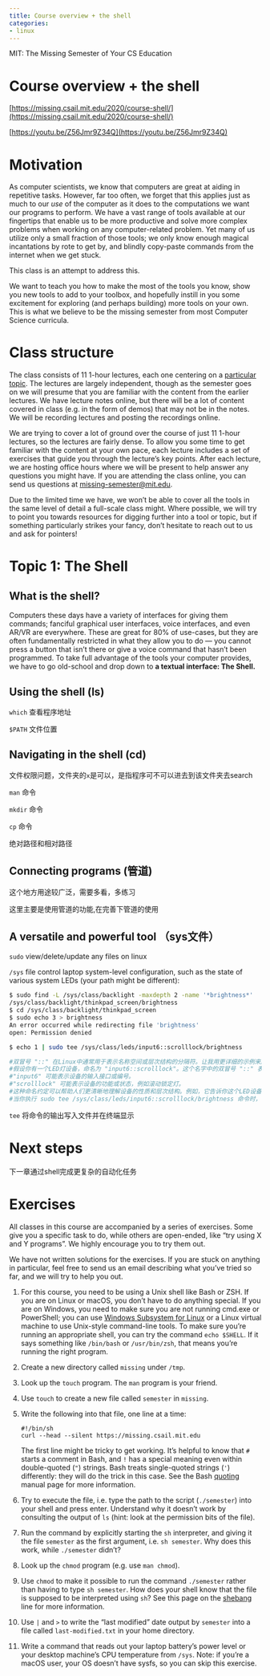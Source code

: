 ```yaml
---
title: Course overview + the shell
categories:
- linux
---
```

MIT: The Missing Semester of Your CS Education
<!--more -->

<!--toc-->

# Course overview + the shell

[https://missing.csail.mit.edu/2020/course-shell/](https://missing.csail.mit.edu/2020/course-shell/)

[https://youtu.be/Z56Jmr9Z34Q](https://youtu.be/Z56Jmr9Z34Q)

# Motivation

As computer scientists, we know that computers are great at aiding in repetitive tasks. However, far too often, we forget that this applies just as much to our *use* of the computer as it does to the computations we want our programs to perform. We have a vast range of tools available at our fingertips that enable us to be more productive and solve more complex problems when working on any computer-related problem. Yet many of us utilize only a small fraction of those tools; we only know enough magical incantations by rote to get by, and blindly copy-paste commands from the internet when we get stuck.

This class is an attempt to address this.

We want to teach you how to make the most of the tools you know, show you new tools to add to your toolbox, and hopefully instill in you some excitement for exploring (and perhaps building) more tools on your own. This is what we believe to be the missing semester from most Computer Science curricula.

# Class structure

The class consists of 11 1-hour lectures, each one centering on a [particular topic](https://missing.csail.mit.edu/2020/). The lectures are largely independent, though as the semester goes on we will presume that you are familiar with the content from the earlier lectures. We have lecture notes online, but there will be a lot of content covered in class (e.g. in the form of demos) that may not be in the notes. We will be recording lectures and posting the recordings online.

We are trying to cover a lot of ground over the course of just 11 1-hour lectures, so the lectures are fairly dense. To allow you some time to get familiar with the content at your own pace, each lecture includes a set of exercises that guide you through the lecture’s key points. After each lecture, we are hosting office hours where we will be present to help answer any questions you might have. If you are attending the class online, you can send us questions at [missing-semester@mit.edu](mailto:missing-semester@mit.edu).

Due to the limited time we have, we won’t be able to cover all the tools in the same level of detail a full-scale class might. Where possible, we will try to point you towards resources for digging further into a tool or topic, but if something particularly strikes your fancy, don’t hesitate to reach out to us and ask for pointers!

# Topic 1: The Shell

## What is the shell?

Computers these days have a variety of interfaces for giving them commands; fanciful graphical user interfaces, voice interfaces, and even AR/VR are everywhere. These are great for 80% of use-cases, but they are often fundamentally restricted in what they allow you to do — you cannot press a button that isn’t there or give a voice command that hasn’t been programmed. To take full advantage of the tools your computer provides, we have to go old-school and drop down to **a textual interface: The Shell.**

## Using the shell (ls)

`which` 查看程序地址

`$PATH` 文件位置

## Navigating in the shell (cd)

文件权限问题，文件夹的`x`是可以，是指程序可不可以进去到该文件夹去search

`man` 命令

`mkdir` 命令

`cp` 命令

绝对路径和相对路径

## Connecting programs (管道)

这个地方用途较广泛，需要多看，多练习

这里主要是使用管道的功能,在完善下管道的使用

## A versatile and powerful tool （sys文件）

`sudo` view/delete/update any files on linux

`/sys` file control laptop system-level configuration, such as the state of various system LEDs (your path might be different):

```bash
$ sudo find -L /sys/class/backlight -maxdepth 2 -name '*brightness*'
/sys/class/backlight/thinkpad_screen/brightness
$ cd /sys/class/backlight/thinkpad_screen
$ sudo echo 3 > brightness
An error occurred while redirecting file 'brightness'
open: Permission denied
```

```bash
$ echo 1 | sudo tee /sys/class/leds/input6::scrolllock/brightness

#双冒号 "::" 在Linux中通常用于表示名称空间或层次结构的分隔符。让我用更详细的示例来解释它的含义：
#假设你有一个LED灯设备，命名为 "input6::scrolllock"。这个名字中的双冒号 "::" 表示设备名称的两个不同层次或命名空间的部分。
#"input6" 可能表示设备的输入接口或编号。
#"scrolllock" 可能表示设备的功能或状态，例如滚动锁定灯。
#这种命名约定可以帮助人们更清晰地理解设备的性质和层次结构。例如，它告诉你这个LED设备与输入接口6有关，同时它是一个控制滚动锁定状态的LED。
#当你执行 sudo tee /sys/class/leds/input6::scrolllock/brightness 命令时，它在 /sys/class/leds 路径下的 input6::scrolllock 设备的 brightness 文件中写入数据。这个文件通常用于控制LED的亮度或状态。所以，双冒号 "::" 在这里用于分隔设备的不同部分，以便更好地描述和管理设备。
```

`tee`  将命令的输出写入文件并在终端显示

# Next steps

下一章通过shell完成更复杂的自动化任务

# Exercises

All classes in this course are accompanied by a series of exercises. Some give you a specific task to do, while others are open-ended, like “try using X and Y programs”. We highly encourage you to try them out.

We have not written solutions for the exercises. If you are stuck on anything in particular, feel free to send us an email describing what you’ve tried so far, and we will try to help you out.

1. For this course, you need to be using a Unix shell like Bash or ZSH. If you are on Linux or macOS, you don’t have to do anything special. If you are on Windows, you need to make sure you are not running cmd.exe or PowerShell; you can use [Windows Subsystem for Linux](https://docs.microsoft.com/en-us/windows/wsl/) or a Linux virtual machine to use Unix-style command-line tools. To make sure you’re running an appropriate shell, you can try the command `echo $SHELL`. If it says something like `/bin/bash` or `/usr/bin/zsh`, that means you’re running the right program.
2. Create a new directory called `missing` under `/tmp`. 
3. Look up the `touch` program. The `man` program is your friend.
4. Use `touch` to create a new file called `semester` in `missing`.
5. Write the following into that file, one line at a time:  
    
    ```
    #!/bin/sh
    curl --head --silent https://missing.csail.mit.edu
    
    ```
    
    The first line might be tricky to get working. It’s helpful to know that `#` starts a comment in Bash, and `!` has a special meaning even within double-quoted (`"`) strings. Bash treats single-quoted strings (`'`) differently: they will do the trick in this case. See the Bash [quoting](https://www.gnu.org/software/bash/manual/html_node/Quoting.html) manual page for more information.
    
6. Try to execute the file, i.e. type the path to the script (`./semester`) into your shell and press enter. Understand why it doesn’t work by consulting the output of `ls` (hint: look at the permission bits of the file).
7. Run the command by explicitly starting the `sh` interpreter, and giving it the file `semester` as the first argument, i.e. `sh semester`. Why does this work, while `./semester` didn’t?
8. Look up the `chmod` program (e.g. use `man chmod`).
9. Use `chmod` to make it possible to run the command `./semester` rather than having to type `sh semester`. How does your shell know that the file is supposed to be interpreted using `sh`? See this page on the [shebang](https://en.wikipedia.org/wiki/Shebang_(Unix)) line for more information.
10. Use `|` and `>` to write the “last modified” date output by `semester` into a file called `last-modified.txt` in your home directory.
11. Write a command that reads out your laptop battery’s power level or your desktop machine’s CPU temperature from `/sys`. Note: if you’re a macOS user, your OS doesn’t have sysfs, so you can skip this exercise.